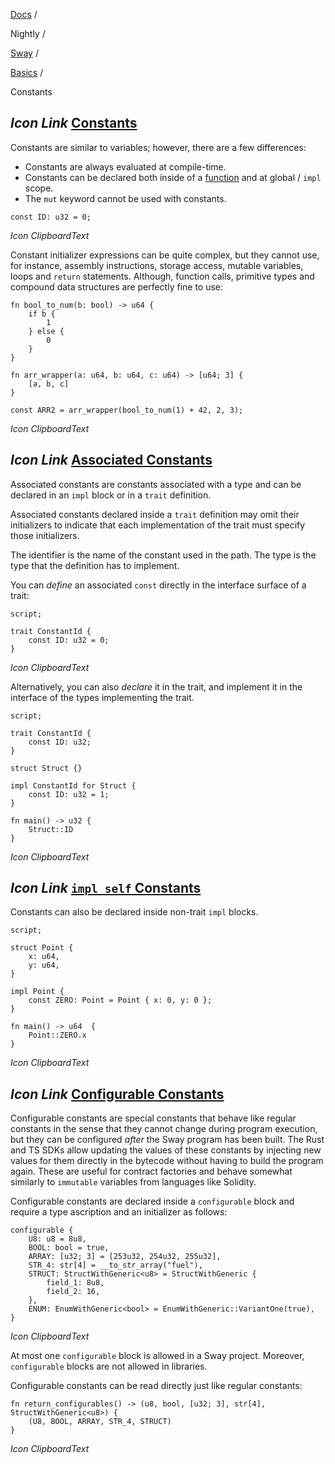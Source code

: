 [Docs](https://docs.fuel.network/) /

Nightly  /

[Sway](https://docs.fuel.network/docs/nightly/sway/) /

[Basics](https://docs.fuel.network/docs/nightly/sway/basics/) /

Constants

## _Icon Link_ [Constants](https://docs.fuel.network/docs/nightly/sway/basics/constants/\#constants)

Constants are similar to variables; however, there are a few differences:

- Constants are always evaluated at compile-time.
- Constants can be declared both inside of a [function](https://docs.fuel.network/docs/nightly/sway/) and at global / `impl` scope.
- The `mut` keyword cannot be used with constants.

```fuel_Box fuel_Box-idXKMmm-css
const ID: u32 = 0;
```

_Icon ClipboardText_

Constant initializer expressions can be quite complex, but they cannot use, for
instance, assembly instructions, storage access, mutable variables, loops and
`return` statements. Although, function calls, primitive types and compound data
structures are perfectly fine to use:

```fuel_Box fuel_Box-idXKMmm-css
fn bool_to_num(b: bool) -> u64 {
    if b {
        1
    } else {
        0
    }
}

fn arr_wrapper(a: u64, b: u64, c: u64) -> [u64; 3] {
    [a, b, c]
}

const ARR2 = arr_wrapper(bool_to_num(1) + 42, 2, 3);
```

_Icon ClipboardText_

## _Icon Link_ [Associated Constants](https://docs.fuel.network/docs/nightly/sway/basics/constants/\#associated-constants)

Associated constants are constants associated with a type and can be declared in an `impl` block or in a `trait` definition.

Associated constants declared inside a `trait` definition may omit their initializers to indicate that each implementation of the trait must specify those initializers.

The identifier is the name of the constant used in the path. The type is the type that the
definition has to implement.

You can _define_ an associated `const` directly in the interface surface of a trait:

```fuel_Box fuel_Box-idXKMmm-css
script;

trait ConstantId {
    const ID: u32 = 0;
}
```

_Icon ClipboardText_

Alternatively, you can also _declare_ it in the trait, and implement it in the interface of the
types implementing the trait.

```fuel_Box fuel_Box-idXKMmm-css
script;

trait ConstantId {
    const ID: u32;
}

struct Struct {}

impl ConstantId for Struct {
    const ID: u32 = 1;
}

fn main() -> u32 {
    Struct::ID
}
```

_Icon ClipboardText_

## _Icon Link_ [`impl self` Constants](https://docs.fuel.network/docs/nightly/sway/basics/constants/\#impl-self-constants)

Constants can also be declared inside non-trait `impl` blocks.

```fuel_Box fuel_Box-idXKMmm-css
script;

struct Point {
    x: u64,
    y: u64,
}

impl Point {
    const ZERO: Point = Point { x: 0, y: 0 };
}

fn main() -> u64  {
    Point::ZERO.x
}
```

_Icon ClipboardText_

## _Icon Link_ [Configurable Constants](https://docs.fuel.network/docs/nightly/sway/basics/constants/\#configurable-constants)

Configurable constants are special constants that behave like regular constants in the sense that they cannot change during program execution, but they can be configured _after_ the Sway program has been built. The Rust and TS SDKs allow updating the values of these constants by injecting new values for them directly in the bytecode without having to build the program again. These are useful for contract factories and behave somewhat similarly to `immutable` variables from languages like Solidity.

Configurable constants are declared inside a `configurable` block and require a type ascription and an initializer as follows:

```fuel_Box fuel_Box-idXKMmm-css
configurable {
    U8: u8 = 8u8,
    BOOL: bool = true,
    ARRAY: [u32; 3] = [253u32, 254u32, 255u32],
    STR_4: str[4] = __to_str_array("fuel"),
    STRUCT: StructWithGeneric<u8> = StructWithGeneric {
        field_1: 8u8,
        field_2: 16,
    },
    ENUM: EnumWithGeneric<bool> = EnumWithGeneric::VariantOne(true),
}
```

_Icon ClipboardText_

At most one `configurable` block is allowed in a Sway project. Moreover, `configurable` blocks are not allowed in libraries.

Configurable constants can be read directly just like regular constants:

```fuel_Box fuel_Box-idXKMmm-css
fn return_configurables() -> (u8, bool, [u32; 3], str[4], StructWithGeneric<u8>) {
    (U8, BOOL, ARRAY, STR_4, STRUCT)
}
```

_Icon ClipboardText_